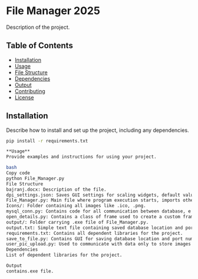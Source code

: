 # File Manager 2025

Description of the project.

## Table of Contents

- [Installation](#installation)
- [Usage](#usage)
- [File Structure](#file-structure)
- [Dependencies](#dependencies)
- [Output](#output)
- [Contributing](#contributing)
- [License](#license)

## Installation

Describe how to install and set up the project, including any dependencies.

```bash
pip install -r requirements.txt

**Usage**
Provide examples and instructions for using your project.

bash
Copy code
python File_Manager.py
File Structure
bajranj.docx: Description of the file.
dpi_settings.json: Saves GUI settings for scaling widgets, default value is 96.
File_Manager.py: Main file where program execution starts, imports other .py files directly or in chain.
Icons/: Folder containing all images like .ico, .png.
mysql_conn.py: Contains code for all communication between database, e.g., insert, delete, update, or retrieve data to show in GUI.
open_details.py: Contains a class of frame used to create a custom frame with widgets to edit student details and save academic marks.
output/: Folder carrying .exe file of File_Manager.py.
output.txt: Simple text file containing saved database location and port number, edited from File_Manager if default is not connected or offline.
requirements.txt: Contains all dependent libraries for the project.
save_to_file.py: Contains GUI for saving database location and port number in output.txt file.
user_pic_upload.py: Used to communicate with data only to store images.
Dependencies
List of dependent libraries for the project.

Output
contains.exe file.
